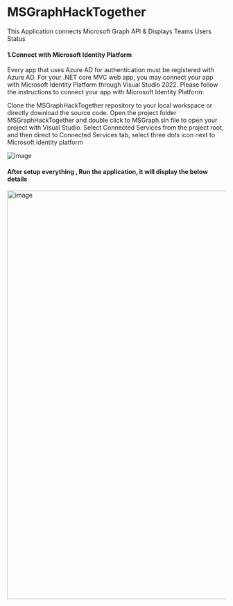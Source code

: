 # MSGraphHackTogether
This Application connects Microsoft Graph API &amp; Displays Teams Users Status

<h4>1.Connect with Microsoft Identity Platform</h4>
Every app that uses Azure AD for authentication must be registered with Azure AD. For your .NET core MVC web app, you may connect your app with Microsoft Identity Platform through Visual Studio 2022. Please follow the instructions to connect your app with Microsoft Identity Platform:

Clone the MSGraphHackTogether repository to your local workspace or directly download the source code.
Open the project folder MSGraphHackTogether and double click to MSGraph.sln file to open your project with Visual Studio.
Select Connected Services from the project root, and then direct to Connected Services tab, select three dots icon next to Microsoft identity platform

![image](https://user-images.githubusercontent.com/46391548/225508591-83c3ae11-7243-4b2a-9229-7befe9cd642c.png)



<h4>After setup everything , Run the application, it will display the below details</h4>

<img width="943" alt="image" src="https://user-images.githubusercontent.com/46391548/225506277-75569391-ef0f-4892-b743-6c79ae62e53d.png">
